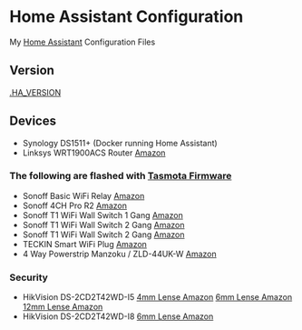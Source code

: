 # Home Assistant Configuration

My [Home Assistant](https://home-assistant.io/) Configuration Files

## Version

[.HA_VERSION](https://github.com/wills106/homeassistant-config/blob/master/.HA_VERSION)

## Devices

- Synology DS1511+ (Docker running Home Assistant)
- Linksys WRT1900ACS Router [Amazon](https://amzn.to/2AiKSWz)

### The following are flashed with [Tasmota Firmware](https://github.com/arendst/Sonoff-Tasmota)

- Sonoff Basic WiFi Relay [Amazon](https://amzn.to/2KuhDVp)
- Sonoff 4CH Pro R2 [Amazon](https://amzn.to/2AgIaRm)
- Sonoff T1 WiFi Wall Switch 1 Gang [Amazon](https://amzn.to/2DMiMXp)
- Sonoff T1 WiFi Wall Switch 2 Gang [Amazon](https://amzn.to/2P2FLz5)
- Sonoff T1 WiFi Wall Switch 2 Gang [Amazon](https://amzn.to/2R7Tqa5)
- TECKIN Smart WiFi Plug [Amazon](https://amzn.to/2P0EBEk)
- 4 Way Powerstrip Manzoku / ZLD-44UK-W [Amazon](https://amzn.to/2KuYbIg)



### Security

- HikVision DS-2CD2T42WD-I5 [4mm Lense Amazon](https://amzn.to/2DIuUIL) [6mm Lense Amazon](https://amzn.to/2AkqB2W) [12mm Lense Amazon](https://amzn.to/2RhGKh6) 
- HikVision DS-2CD2T42WD-I8 [6mm Lense Amazon](https://amzn.to/2Kugxcf)
